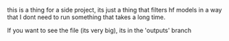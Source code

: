 this is a thing for a side project, its just a thing that filters hf models in a way that I dont need to run something that takes a long time.

If you want to see the file (its very big), its in the 'outputs' branch
